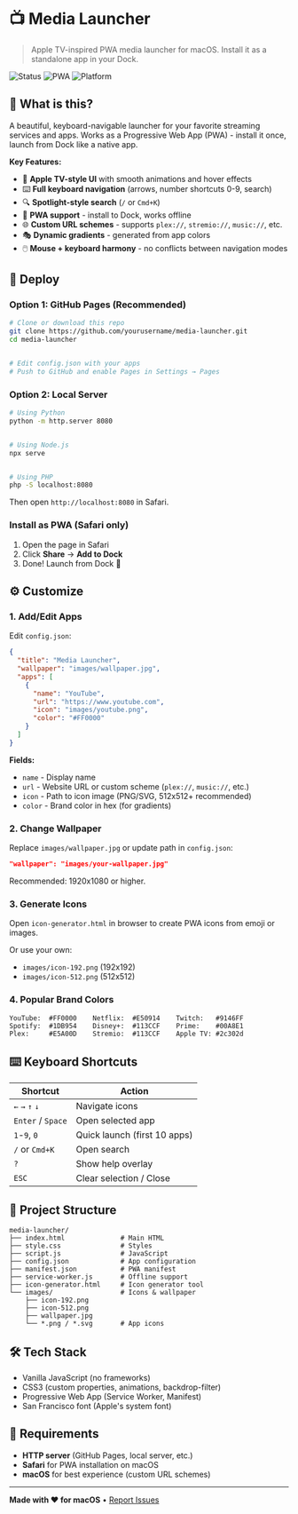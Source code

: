 # 📺 Media Launcher


> Apple TV-inspired PWA media launcher for macOS. Install it as a standalone app in your Dock.


![Status](https://img.shields.io/badge/Status-Ready-green) ![PWA](https://img.shields.io/badge/PWA-Enabled-blue) ![Platform](https://img.shields.io/badge/Platform-macOS-blue)


## 🎯 What is this?


A beautiful, keyboard-navigable launcher for your favorite streaming services and apps. Works as a Progressive Web App (PWA) - install it once, launch from Dock like a native app.


**Key Features:**
- 🎨 **Apple TV-style UI** with smooth animations and hover effects
- ⌨️ **Full keyboard navigation** (arrows, number shortcuts 0-9, search)
- 🔍 **Spotlight-style search** (`/` or `Cmd+K`)
- 📱 **PWA support** - install to Dock, works offline
- 🌐 **Custom URL schemes** - supports `plex://`, `stremio://`, `music://`, etc.
- 🎭 **Dynamic gradients** - generated from app colors
- 🖱️ **Mouse + keyboard harmony** - no conflicts between navigation modes


## 🚀 Deploy


### Option 1: GitHub Pages (Recommended)
```bash
# Clone or download this repo
git clone https://github.com/yourusername/media-launcher.git
cd media-launcher


# Edit config.json with your apps
# Push to GitHub and enable Pages in Settings → Pages
```


### Option 2: Local Server
```bash
# Using Python
python -m http.server 8080


# Using Node.js
npx serve


# Using PHP
php -S localhost:8080
```


Then open `http://localhost:8080` in Safari.


### Install as PWA (Safari only)
1. Open the page in Safari
2. Click **Share** → **Add to Dock**
3. Done! Launch from Dock 🎉


## ⚙️ Customize


### 1. Add/Edit Apps
Edit `config.json`:
```json
{
  "title": "Media Launcher",
  "wallpaper": "images/wallpaper.jpg",
  "apps": [
    {
      "name": "YouTube",
      "url": "https://www.youtube.com",
      "icon": "images/youtube.png",
      "color": "#FF0000"
    }
  ]
}
```


**Fields:**
- `name` - Display name
- `url` - Website URL or custom scheme (`plex://`, `music://`, etc.)
- `icon` - Path to icon image (PNG/SVG, 512x512+ recommended)
- `color` - Brand color in hex (for gradients)


### 2. Change Wallpaper
Replace `images/wallpaper.jpg` or update path in `config.json`:
```json
"wallpaper": "images/your-wallpaper.jpg"
```
Recommended: 1920x1080 or higher.


### 3. Generate Icons
Open `icon-generator.html` in browser to create PWA icons from emoji or images.


Or use your own:
- `images/icon-192.png` (192x192)
- `images/icon-512.png` (512x512)


### 4. Popular Brand Colors
```
YouTube:  #FF0000    Netflix:  #E50914    Twitch:   #9146FF
Spotify:  #1DB954    Disney+:  #113CCF    Prime:    #00A8E1
Plex:     #E5A00D    Stremio:  #113CCF    Apple TV: #2c302d
```


## ⌨️ Keyboard Shortcuts


| Shortcut | Action |
|----------|--------|
| `←` `→` `↑` `↓` | Navigate icons |
| `Enter` / `Space` | Open selected app |
| `1`-`9`, `0` | Quick launch (first 10 apps) |
| `/` or `Cmd+K` | Open search |
| `?` | Show help overlay |
| `ESC` | Clear selection / Close |


## 📁 Project Structure
```
media-launcher/
├── index.html              # Main HTML
├── style.css               # Styles
├── script.js               # JavaScript
├── config.json             # App configuration
├── manifest.json           # PWA manifest
├── service-worker.js       # Offline support
├── icon-generator.html     # Icon generator tool
└── images/                 # Icons & wallpaper
    ├── icon-192.png
    ├── icon-512.png
    ├── wallpaper.jpg
    └── *.png / *.svg       # App icons
```


## 🛠️ Tech Stack
- Vanilla JavaScript (no frameworks)
- CSS3 (custom properties, animations, backdrop-filter)
- Progressive Web App (Service Worker, Manifest)
- San Francisco font (Apple's system font)


## 📝 Requirements
- **HTTP server** (GitHub Pages, local server, etc.)
- **Safari** for PWA installation on macOS
- **macOS** for best experience (custom URL schemes)


---


**Made with ❤️ for macOS** • [Report Issues](https://github.com/yourusername/media-launcher/issues)